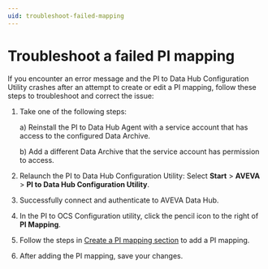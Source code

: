 ```yaml
---
uid: troubleshoot-failed-mapping
---
```


# Troubleshoot a failed PI mapping

If you encounter an error message and the PI to Data Hub Configuration Utility crashes after an attempt to create or edit a PI mapping, follow these steps to troubleshoot and correct the issue:

1. Take one of the following steps:
 
    a) Reinstall the PI to Data Hub Agent with a service account that has access to the configured Data Archive.

    b) Add a different Data Archive that the service account has permission to access.

1. Relaunch the PI to Data Hub Configuration Utility: Select **Start** > **AVEVA** > **PI to Data Hub Configuration Utility**.

1. Successfully connect and authenticate to AVEVA Data Hub.

1. In the PI to OCS Configuration utility, click the pencil icon to the right of **PI Mapping**.

1. Follow the steps in [Create a PI mapping section](xref:pi-to-ocs-utility) to add a PI mapping.

1. After adding the PI mapping, save your changes. 
